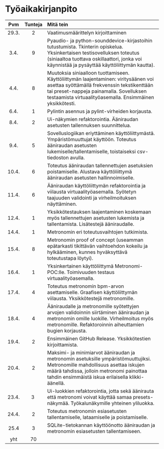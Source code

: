 # Työaikakirjanpito

| Pvm | Tunteja | Mitä tein |
| :-----: | :-------: | :--------- |
| 29.3. | 2 | Vaatimusmäärittelyn kirjoittaminen |
| 3.4.  | 9 | Pyaudio- ja python-sounddevice-kirjastoihin tutustumista. Tkinterin opiskelua. Yksinkertaisen testisovelluksen toteutus (siniaaltoa tuottava oskillaattori, jonka voi käynnistää ja pysäyttää käyttöliittymän kautta).|
| 4.4. | 8 |  Muutoksia siniaalloon tuottamiseen. Käyttöliittymän laajentaminen: viritysäänen voi asettaa syöttämällä frekvenssin tekstikenttään tai preset-nappeja painamalla. Sovelluksen testaamista virtuaalityöasemalla. Ensimmäinen yksikkötesti.|
| 6.4. | 1 | Pylintin asennus ja pylint-virheiden korjausta.|
| 8.4. | 2 | Ui-näkymien refaktorointia. Ääniraudan asetusten tallennuksen suunnittelua.| 
| 9.4. | 5 | Sovelluslogiikan eriyttäminen käyttöliittymästä. Ympäristömuuttujat käyttöön. Toteutus ääniraudan asetusten lukemiselle/tallentamiselle, toistaiseksi csv-tiedoston avulla.
| 10.4. | 6 | Toteutus ääniraudan tallennettujen asetuksien poistamiselle. Alustava käyttöliittymä ääniraudan asetusten hallinnoimiselle. 
| 11.4. | 6 | Ääniraudan käyttöliittymän refaktorointia ja viilausta virtuaalityöasemalla. Syötetyn taajuuden validointi ja virheilmoituksen näyttäminen.|
| 12.4. | 1 | Yksikkötestauksen laajentaminen koskemaan myös tallennettujen asetusten lukemista ja tallentamista. Lisätestejä ääniraudalle. |
| 14.4. | 1 | Metronomin eri toteutusvaihtojen tutkimista.|
| 15.4. | 8 | Metronomin proof of concept (useamman epätarkasti tikittävän vaihtoehdon kokeilu ja hylkääminen, kunnes hyväksyttävä toteutustapa löytyi).|
| 16.4. | 1 | Yksinkertainen käyttöliittymä Metronomi-POC:lle. Toimivuuden testaus virtuaalityöasemalla.|
| 17.4. | 4 | Toteutus metronomin bpm-arvon asettamiselle. Graafisen käyttöliittymän viilausta. Yksikkötestejä metronomille.|
| 18.4. | 4 | Ääniraudalle ja metronomille syötettyjen arvojen validoinnin siirtäminen ääniraudan ja metronomin omille luokille. Virheilmoitus myös metronomille. Refaktoroinnin aiheuttamien bugien korjausta.|
| 19.4. | 2 | Ensimmäinen GitHub Release. Yksikkötestien kirjoittamista.
| 20.4. | 2 | Maksimi- ja minimiarvot ääniraudan ja metronomin asetuksille ympäristömuuttujiksi. Metronomille mahdollisuus asettaa iskujen määrä tahdissa, jolloin metronomi painottaa tahdin ensimmäistä iskua erilaisella klikki-äänellä.
| 23.4. | 3 | Ui-luokkien refaktorointia, jotta sekä äänirauta että metronomi voivat käyttää samaa presets-näkymää. Työkalunäkymille yhteinen yliluokka.
| 24.4. | 2 | Toteutus metronomin esiasetusten tallentamiselle, lataamiselle ja poistamiselle.
| 25.4 | 3 | SQLite-tietokannan käyttöönotto ääniraudan ja metronomin esiasetusten tallentamiseen.
| yht | 70 | |
